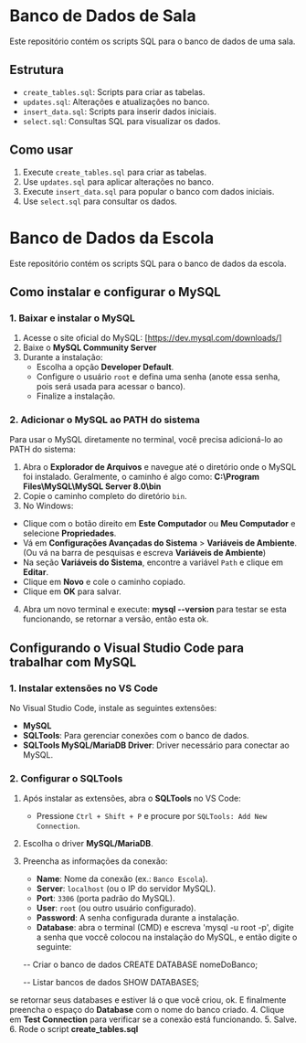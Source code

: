 # Banco de Dados de Sala

Este repositório contém os scripts SQL para o banco de dados de uma sala.

## Estrutura

- `create_tables.sql`: Scripts para criar as tabelas.
- `updates.sql`: Alterações e atualizações no banco.
- `insert_data.sql`: Scripts para inserir dados iniciais.
- `select.sql`: Consultas SQL para visualizar os dados.


## Como usar

1. Execute `create_tables.sql` para criar as tabelas.
2. Use `updates.sql` para aplicar alterações no banco.
3. Execute `insert_data.sql` para popular o banco com dados iniciais.
4. Use `select.sql` para consultar os dados.

# Banco de Dados da Escola

Este repositório contém os scripts SQL para o banco de dados da escola.



## Como instalar e configurar o MySQL

### 1. Baixar e instalar o MySQL
1. Acesse o site oficial do MySQL: [https://dev.mysql.com/downloads/]
2. Baixe o **MySQL Community Server**
3. Durante a instalação:
   - Escolha a opção **Developer Default**.
   - Configure o usuário `root` e defina uma senha (anote essa senha, pois será usada para acessar o banco).
   - Finalize a instalação.

### 2. Adicionar o MySQL ao PATH do sistema
Para usar o MySQL diretamente no terminal, você precisa adicioná-lo ao PATH do sistema:

1. Abra o **Explorador de Arquivos** e navegue até o diretório onde o MySQL foi instalado. Geralmente, o caminho é algo como: **C:\Program Files\MySQL\MySQL Server 8.0\bin**
2. Copie o caminho completo do diretório `bin`.
3. No Windows:
- Clique com o botão direito em **Este Computador** ou **Meu Computador** e selecione **Propriedades**.
- Vá em **Configurações Avançadas do Sistema** > **Variáveis de Ambiente**. (Ou vá na barra de pesquisas e escreva **Variáveis de Ambiente**)
- Na seção **Variáveis do Sistema**, encontre a variável `Path` e clique em **Editar**.
- Clique em **Novo** e cole o caminho copiado.
- Clique em **OK** para salvar.
4. Abra um novo terminal e execute: **mysql --version** para testar se esta funcionando, se retornar a versão, então esta ok.

## Configurando o Visual Studio Code para trabalhar com MySQL

### 1. Instalar extensões no VS Code
No Visual Studio Code, instale as seguintes extensões:

- **MySQL**
- **SQLTools**: Para gerenciar conexões com o banco de dados.
- **SQLTools MySQL/MariaDB Driver**: Driver necessário para conectar ao MySQL.

### 2. Configurar o SQLTools
1. Após instalar as extensões, abra o **SQLTools** no VS Code:
   - Pressione `Ctrl + Shift + P` e procure por `SQLTools: Add New Connection`.
2. Escolha o driver **MySQL/MariaDB**.
3. Preencha as informações da conexão:
   - **Name**: Nome da conexão (ex.: `Banco Escola`).
   - **Server**: `localhost` (ou o IP do servidor MySQL).
   - **Port**: `3306` (porta padrão do MySQL).
   - **User**: `root` (ou outro usuário configurado).
   - **Password**: A senha configurada durante a instalação.
   - **Database**: abra o terminal (CMD) e escreva 'mysql -u root -p', digite a senha que voccê colocou na instalação do MySQL, e então digite o seguinte:

   -- Criar o banco de dados
   CREATE DATABASE nomeDoBanco;

   -- Listar bancos de dados
   SHOW DATABASES;

se retornar seus databases e estiver lá o que você criou, ok. E finalmente preencha o espaço do **Database** com o nome do banco criado.
4. Clique em **Test Connection** para verificar se a conexão está funcionando.
5. Salve.
6. Rode o script **create_tables.sql**